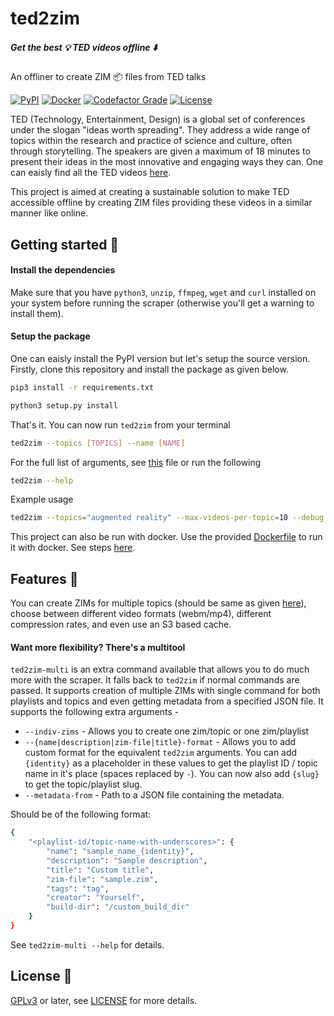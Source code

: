 # ted2zim

##### Get the best :bulb: TED videos offline :arrow_down:
An offliner to create ZIM :package: files from TED talks

[![PyPI](https://img.shields.io/pypi/v/ted2zim?style=for-the-badge)](https://pypi.org/project/ted2zim/)
[![Docker](https://img.shields.io/docker/build/openzim/ted?style=for-the-badge)](https://hub.docker.com/r/openzim/ted)
[![Codefactor Grade](https://img.shields.io/codefactor/grade/github/openzim/ted/main?label=codefactor&style=for-the-badge)](https://www.codefactor.io/repository/github/openzim/ted)
[![License](https://img.shields.io/github/license/openzim/ted?color=blueviolet&style=for-the-badge)](https://www.gnu.org/licenses/gpl-3.0)

TED (Technology, Entertainment, Design) is a global set of conferences under the slogan "ideas worth spreading". They address a wide range of topics within the research and practice of science and culture, often through storytelling. The speakers are given a maximum of 18 minutes to present their ideas in the most innovative and engaging ways they can. One can eaisly find all the TED videos [here](https://ted.com/talks).

This project is aimed at creating a sustainable solution to make TED accessible offline by creating ZIM files providing these videos in a similar manner like online.


## Getting started :rocket:

#### Install the dependencies
Make sure that you have `python3`, `unzip`, `ffmpeg`, `wget` and `curl` installed on your system before running the scraper (otherwise you'll get a warning to install them).

#### Setup the package
One can eaisly install the PyPI version but let's setup the source version. Firstly, clone this repository and install the package as given below.

```bash
pip3 install -r requirements.txt
```

```bash
python3 setup.py install
```

That's it. You can now run `ted2zim` from your terminal

```bash
ted2zim --topics [TOPICS] --name [NAME]
```

For the full list of arguments, see [this](ted2zim/entrypoint.py) file or run the following
```bash
ted2zim --help
```

Example usage
```bash
ted2zim --topics="augmented reality" --max-videos-per-topic=10 --debug --name="augumented_reality" --format=mp4 --title="Augmented Reality" --description="TED videos in AR category" --creator="TED" --publisher="openzim" --output="output" --keep --low-quality
```

This project can also be run with docker. Use the provided [Dockerfile](Dockerfile) to run it with docker. See steps [here](https://docs.docker.com/get-started/part2/).

## Features :robot:
You can create ZIMs for multiple topics (should be same as given [here](https://ted.com/talks)), choose between different video formats (webm/mp4), different compression rates, and even use an S3 based cache.

#### Want more flexibility? There's a multitool
`ted2zim-multi` is an extra command available that allows you to do much more with the scraper. It falls back to `ted2zim` if normal commands are passed. It supports creation of multiple ZIMs with single command for both playlists and topics and even getting metadata from a specified JSON file. It supports the following extra arguments -

- `--indiv-zims` - Allows you to create one zim/topic or one zim/playlist
- `--{name|description|zim-file|title}-format` - Allows you to add custom format for the equivalent `ted2zim` arguments. You can add `{identity}` as a placeholder in these values to get the playlist ID / topic name in it's place (spaces replaced by `-`). You can now also add `{slug}` to get the topic/playlist slug.
- `--metadata-from` - Path to a JSON file containing the metadata.

Should be of the following format:

```bash
{
    "<playlist-id/topic-name-with-underscores>": {
        "name": "sample_name_{identity}",
        "description": "Sample description",
        "title": "Custom title",
        "zim-file": "sample.zim",
        "tags": "tag",
        "creator": "Yourself",
        "build-dir": "/custom_build_dir"
    }
}
```

See `ted2zim-multi --help` for details.

## License :book:

[GPLv3](https://www.gnu.org/licenses/gpl-3.0) or later, see
[LICENSE](LICENSE) for more details.
